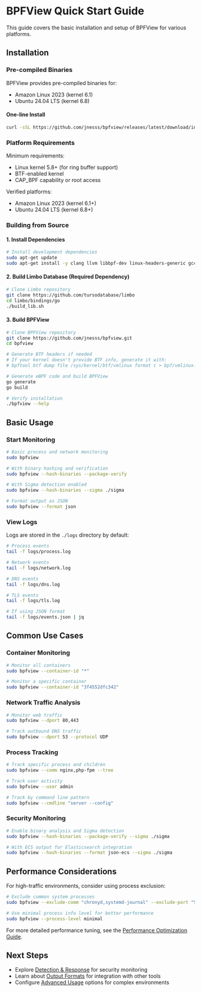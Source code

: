 # BPFView Quick Start Guide

This guide covers the basic installation and setup of BPFView for various platforms.

## Installation

### Pre-compiled Binaries

BPFView provides pre-compiled binaries for:
- Amazon Linux 2023 (kernel 6.1)
- Ubuntu 24.04 LTS (kernel 6.8)

#### One-line Install
```bash
curl -sSL https://github.com/jnesss/bpfview/releases/latest/download/install.sh | sudo bash
```

### Platform Requirements

Minimum requirements:
- Linux kernel 5.8+ (for ring buffer support)
- BTF-enabled kernel
- CAP_BPF capability or root access

Verified platforms:
- Amazon Linux 2023 (kernel 6.1+)
- Ubuntu 24.04 LTS (kernel 6.8+)

### Building from Source

#### 1. Install Dependencies

```bash
# Install development dependencies
sudo apt-get update
sudo apt-get install -y clang llvm libbpf-dev linux-headers-generic gcc-multilib make golang-go
```

#### 2. Build Limbo Database (Required Dependency)

```bash
# Clone Limbo repository
git clone https://github.com/tursodatabase/limbo
cd limbo/bindings/go
./build_lib.sh
```

#### 3. Build BPFView

```bash
# Clone BPFView repository
git clone https://github.com/jnesss/bpfview.git
cd bpfview

# Generate BTF headers if needed
# If your kernel doesn't provide BTF info, generate it with:
# bpftool btf dump file /sys/kernel/btf/vmlinux format c > bpf/vmlinux.h

# Generate eBPF code and build BPFView
go generate
go build

# Verify installation
./bpfview --help
```

## Basic Usage

### Start Monitoring

```bash
# Basic process and network monitoring
sudo bpfview

# With binary hashing and verification
sudo bpfview --hash-binaries --package-verify

# With Sigma detection enabled
sudo bpfview --hash-binaries --sigma ./sigma

# Format output as JSON
sudo bpfview --format json
```

### View Logs

Logs are stored in the `./logs` directory by default:

```bash
# Process events
tail -f logs/process.log

# Network events
tail -f logs/network.log

# DNS events
tail -f logs/dns.log

# TLS events
tail -f logs/tls.log

# If using JSON format
tail -f logs/events.json | jq
```

## Common Use Cases

### Container Monitoring

```bash
# Monitor all containers
sudo bpfview --container-id "*"

# Monitor a specific container
sudo bpfview --container-id "3f4552dfc342"
```

### Network Traffic Analysis

```bash
# Monitor web traffic
sudo bpfview --dport 80,443

# Track outbound DNS traffic
sudo bpfview --dport 53 --protocol UDP
```

### Process Tracking

```bash
# Track specific process and children
sudo bpfview --comm nginx,php-fpm --tree

# Track user activity
sudo bpfview --user admin

# Track by command line pattern
sudo bpfview --cmdline "server --config"
```

### Security Monitoring

```bash
# Enable binary analysis and Sigma detection
sudo bpfview --hash-binaries --package-verify --sigma ./sigma

# With ECS output for Elasticsearch integration
sudo bpfview --hash-binaries --format json-ecs --sigma ./sigma
```

## Performance Considerations

For high-traffic environments, consider using process exclusion:

```bash
# Exclude common system processes
sudo bpfview --exclude-comm "chronyd,systemd-journal" --exclude-port "53,123"

# Use minimal process info level for better performance
sudo bpfview --process-level minimal
```

For more detailed performance tuning, see the [Performance Optimization Guide](PERFORMANCE.md).

## Next Steps

- Explore [Detection & Response](DETECTION.md) for security monitoring
- Learn about [Output Formats](FORMATS.md) for integration with other tools
- Configure [Advanced Usage](ADVANCED.md) options for complex environments
